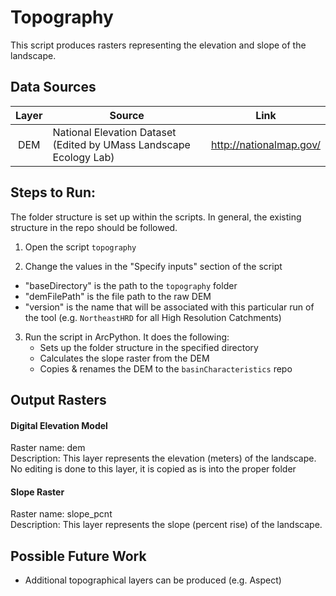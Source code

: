 Topography
==========

This script produces rasters representing the elevation and slope of the landscape.


## Data Sources
|    Layer   | Source                                                             | Link                      |
|   :-----:  | ------                                                             | ----                      |
|     DEM    | National Elevation Dataset (Edited by UMass Landscape Ecology Lab) | http://nationalmap.gov/   |


## Steps to Run:

The folder structure is set up within the scripts. In general, the existing structure in the repo should be followed. 

1. Open the script `topography`

2. Change the values in the "Specify inputs" section of the script
 - "baseDirectory" is the path to the `topography` folder
 - "demFilePath" is the file path to the raw DEM
 - "version" is the name that will be associated with this particular run of the tool (e.g. `NortheastHRD` for all High Resolution Catchments)

3. Run the script in ArcPython. It does the following:
   - Sets up the folder structure in the specified directory
   - Calculates the slope raster from the DEM
   - Copies & renames the DEM to the `basinCharacteristics` repo


## Output Rasters

#### Digital Elevation Model
Raster name: dem <br>
Description: This layer represents the elevation (meters) of the landscape. No editing is done to this layer, it is copied as is into the proper folder

#### Slope Raster
Raster name: slope_pcnt <br>
Description: This layer represents the slope (percent rise) of the landscape.

## Possible Future Work
- Additional topographical layers can be produced (e.g. Aspect)